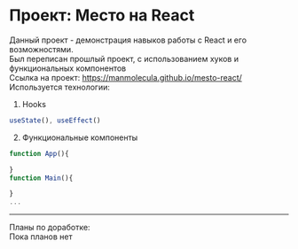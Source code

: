 # Проект: Место на React

Данный проект - демонстрация навыков работы с React и его возможностями.\
Был переписан прошлый проект, с использованием хуков и функциональных компонентов \
Ссылка на проект: https://manmolecula.github.io/mesto-react/ \
Используется технологии:
1. Hooks
```jsx
useState(), useEffect()
```
2. Функциональные компоненты
```jsx
function App(){

}
function Main(){

}
...
```
------------------------------------------------------------------------
Планы по доработке:\
Пока планов нет
